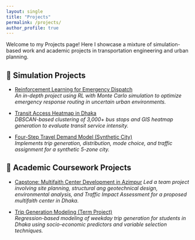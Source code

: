 ```yaml
---
layout: single
title: "Projects"
permalink: /projects/
author_profile: true
---
```


Welcome to my Projects page! Here I showcase a mixture of simulation-based work and academic projects in transportation engineering and urban planning.

## 🧪 Simulation Projects

- [Reinforcement Learning for Emergency Dispatch](#)  
  *An in-depth project using RL with Monte Carlo simulation to optimize emergency response routing in uncertain urban environments.*

- [Transit Access Heatmap in Dhaka](#)  
  *DBSCAN-based clustering of 3,000+ bus stops and GIS heatmap generation to evaluate transit service intensity.*

- [Four-Step Travel Demand Model (Synthetic City)](/four-step-model/)  
  *Implements trip generation, distribution, mode choice, and traffic assignment for a synthetic 5-zone city.*

## 📘 Academic Coursework Projects

- [Capstone: Multifaith Center Development in Azimpur](/capstone-multifaith/) 
  *Led a team project involving site planning, structural ang geotechnical design, environmental analysis, and Traffic Impact Assessment for a proposed multifaith center in Dhaka.*

- [Trip Generation Modeling (Term Project)](/trip-generation-modeling/)  
  *Regression-based modeling of weekday trip generation for students in Dhaka using socio-economic predictors and variable selection techniques.*


